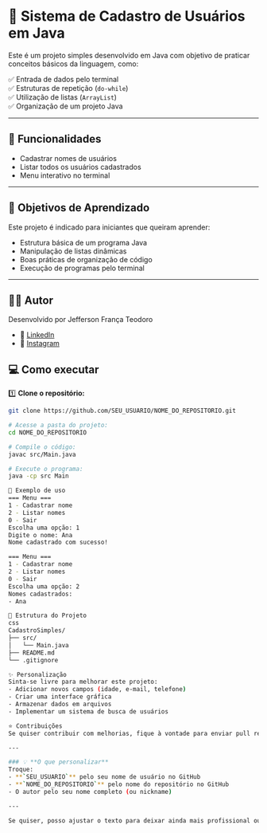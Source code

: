 # 📘 Sistema de Cadastro de Usuários em Java

Este é um projeto simples desenvolvido em Java com objetivo de praticar conceitos básicos da linguagem, como:

✅ Entrada de dados pelo terminal  
✅ Estruturas de repetição (`do-while`)  
✅ Utilização de listas (`ArrayList`)  
✅ Organização de um projeto Java  

---

## 🚀 Funcionalidades

- Cadastrar nomes de usuários
- Listar todos os usuários cadastrados
- Menu interativo no terminal

---

## 🎯 Objetivos de Aprendizado

Este projeto é indicado para iniciantes que queiram aprender:

- Estrutura básica de um programa Java
- Manipulação de listas dinâmicas
- Boas práticas de organização de código
- Execução de programas pelo terminal

---
## 🧑‍💻 Autor
Desenvolvido por Jefferson França Teodoro
- 💼 [LinkedIn](https://www.linkedin.com/in/jefferson-fran%C3%A7a-teodoro-6258ba215/)  
- 📸 [Instagram](https://www.instagram.com/franca_teodoro/)

## 💻 Como executar

1️⃣ **Clone o repositório:**
```bash
git clone https://github.com/SEU_USUARIO/NOME_DO_REPOSITORIO.git

# Acesse a pasta do projeto:
cd NOME_DO_REPOSITORIO

# Compile o código:
javac src/Main.java

# Execute o programa:
java -cp src Main

📝 Exemplo de uso
=== Menu ===
1 - Cadastrar nome
2 - Listar nomes
0 - Sair
Escolha uma opção: 1
Digite o nome: Ana
Nome cadastrado com sucesso!

=== Menu ===
1 - Cadastrar nome
2 - Listar nomes
0 - Sair
Escolha uma opção: 2
Nomes cadastrados:
- Ana

📂 Estrutura do Projeto
css
CadastroSimples/
├── src/
│   └── Main.java
├── README.md
└── .gitignore

✨ Personalização
Sinta-se livre para melhorar este projeto:
- Adicionar novos campos (idade, e-mail, telefone)
- Criar uma interface gráfica
- Armazenar dados em arquivos
- Implementar um sistema de busca de usuários

⭐ Contribuições
Se quiser contribuir com melhorias, fique à vontade para enviar pull requests ou abrir issues!

---

### 💡 **O que personalizar**
Troque:
- **`SEU_USUARIO`** pelo seu nome de usuário no GitHub
- **`NOME_DO_REPOSITORIO`** pelo nome do repositório no GitHub
- O autor pelo seu nome completo (ou nickname)

---

Se quiser, posso ajustar o texto para deixar ainda mais profissional ou traduzir para inglês. 🚀
